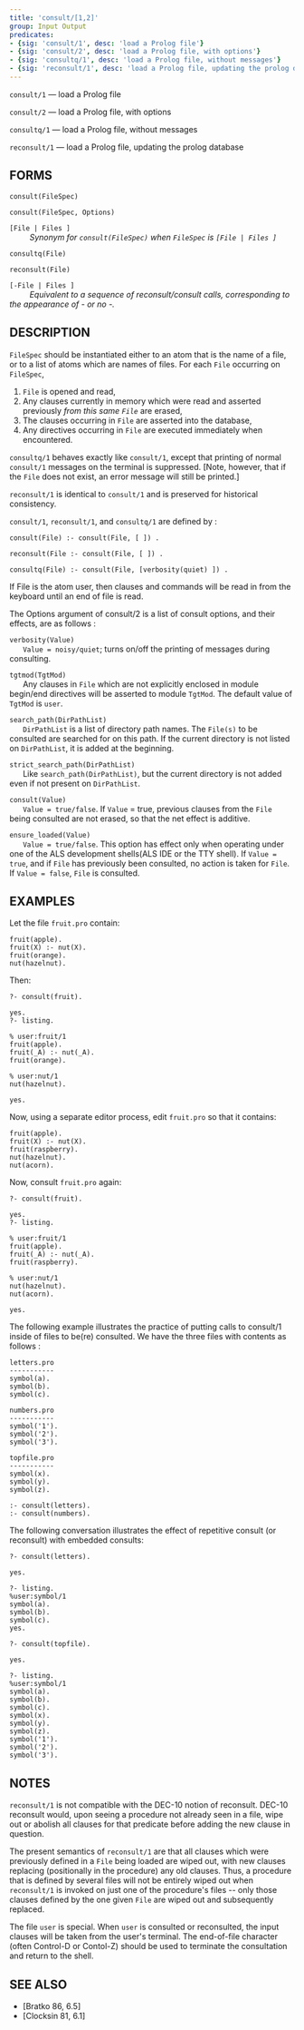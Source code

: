 ```yaml
---
title: 'consult/[1,2]'
group: Input Output
predicates:
- {sig: 'consult/1', desc: 'load a Prolog file'}
- {sig: 'consult/2', desc: 'load a Prolog file, with options'}
- {sig: 'consultq/1', desc: 'load a Prolog file, without messages'}
- {sig: 'reconsult/1', desc: 'load a Prolog file, updating the prolog database'}
---
```

`consult/1` — load a Prolog file

`consult/2` — load a Prolog file, with options

`consultq/1` — load a Prolog file, without messages

`reconsult/1` — load a Prolog file, updating the prolog database


## FORMS
```
consult(FileSpec)

consult(FileSpec, Options)
```
`[File | Files ]`  
&nbsp;&nbsp;&nbsp;&nbsp;&nbsp;&nbsp;&nbsp;&nbsp; _Synonym for `consult(FileSpec)` when `FileSpec` is `[File | Files ]`_
```
consultq(File)

reconsult(File)
```
`[-File | Files ]`  
&nbsp;&nbsp;&nbsp;&nbsp;&nbsp;&nbsp;&nbsp;&nbsp; _Equivalent to a sequence of reconsult/consult calls, corresponding to the appearance of - or no -._

## DESCRIPTION

`FileSpec` should be instantiated either to an atom that is the name of a file, or to a list of atoms which are names of files. For each `File` occurring on `FileSpec`, 

1. `File` is opened and read, 
2. Any clauses currently in memory which were read and asserted previously _from this same `File`_ are erased, 
3. The clauses occurring in `File` are asserted into the database, 
4. Any directives occurring in `File` are executed immediately when encountered.

`consultq/1` behaves exactly like `consult/1`, except that printing of normal `consult/1` messages on the terminal is suppressed. [Note, however, that if the `File` does not exist, an error message will still be printed.]

`reconsult/1` is identical to `consult/1` and is preserved for historical consistency.

`consult/1`, `reconsult/1`, and `consultq/1` are defined by :

```
consult(File) :- consult(File, [ ]) .

reconsult(File :- consult(File, [ ]) .

consultq(File) :- consult(File, [verbosity(quiet) ]) .
```
If File is the atom user, then clauses and commands will be read in from the keyboard until an end of file is read.

The Options argument of consult/2 is a list of consult options, and their effects, are as follows :

`verbosity(Value)`
<br>&nbsp;&nbsp;&nbsp;&nbsp;&nbsp;&nbsp;`Value = noisy/quiet`; turns on/off the printing of messages during consulting.

`tgtmod(TgtMod)`
<br>&nbsp;&nbsp;&nbsp;&nbsp;&nbsp;&nbsp;Any clauses in `File` which are not explicitly enclosed in module begin/end directives will be asserted to module `TgtMod`. The default value of `TgtMod` is `user`.

`search_path(DirPathList)`
<br>&nbsp;&nbsp;&nbsp;&nbsp;&nbsp;&nbsp;`DirPathList` is a list of directory path names. The `File(s)` to be consulted are searched for on this path. If the current directory is not listed on `DirPathList`, it is added at the beginning.

`strict_search_path(DirPathList)`
<br>&nbsp;&nbsp;&nbsp;&nbsp;&nbsp;&nbsp;Like `search_path(DirPathList)`, but the current directory is not added even if not present on `DirPathList`.

`consult(Value)`
<br>&nbsp;&nbsp;&nbsp;&nbsp;&nbsp;&nbsp;`Value = true/false`. If `Value` = true, previous clauses from the `File` being consulted are not erased, so that the net effect is additive.

`ensure_loaded(Value)`
<br>&nbsp;&nbsp;&nbsp;&nbsp;&nbsp;&nbsp;`Value = true/false`. This option has effect only when operating under one of the ALS development shells(ALS IDE or the TTY shell). If `Value = true`, and if `File` has previously been consulted, no action is taken for `File`. If `Value = false`, `File` is consulted.


## EXAMPLES
Let the file `fruit.pro` contain:
```
fruit(apple).
fruit(X) :- nut(X).
fruit(orange).
nut(hazelnut).
```
Then:
```
?- consult(fruit).

yes.
?- listing.

% user:fruit/1
fruit(apple).
fruit(_A) :- nut(_A).
fruit(orange).

% user:nut/1
nut(hazelnut).

yes.
```
Now, using a separate editor process, edit `fruit.pro` so that it contains:
```
fruit(apple).
fruit(X) :- nut(X).
fruit(raspberry).
nut(hazelnut).
nut(acorn).
```
Now, consult `fruit.pro` again:
```
?- consult(fruit).

yes.
?- listing.

% user:fruit/1
fruit(apple).
fruit(_A) :- nut(_A).
fruit(raspberry).

% user:nut/1
nut(hazelnut).
nut(acorn).

yes.
```
The following example illustrates the practice of putting calls to consult/1 inside of files to be(re) consulted. We have the three files with contents as follows :
```
letters.pro
-----------
symbol(a).
symbol(b).
symbol(c).

numbers.pro
-----------
symbol('1').
symbol('2').
symbol('3').

topfile.pro
-----------
symbol(x).
symbol(y).
symbol(z).

:- consult(letters).
:- consult(numbers).
```
The following conversation illustrates the effect of repetitive consult (or reconsult) with embedded consults:

```
?- consult(letters).

yes.

?- listing.
%user:symbol/1
symbol(a).
symbol(b).
symbol(c).
yes.

?- consult(topfile).

yes.

?- listing.
%user:symbol/1
symbol(a).
symbol(b).
symbol(c).
symbol(x).
symbol(y).
symbol(z).
symbol('1').
symbol('2').
symbol('3').
```

## NOTES

`reconsult/1` is not compatible with the DEC-10 notion of reconsult. DEC-10 reconsult would, upon seeing a procedure not already seen in a file, wipe out or abolish all clauses for that predicate before adding the new clause in question.

The present semantics of `reconsult/1` are that all clauses which were previously defined in a `File` being loaded are wiped out, with new clauses replacing (positionally in the procedure) any old clauses. Thus, a procedure that is defined by several files will not be entirely wiped out when `reconsult/1` is invoked on just one of the procedure's files -- only those clauses defined by the one given `File` are wiped out and subsequently replaced.

The file `user` is special. When `user` is consulted or reconsulted, the input clauses will be taken from the user's terminal. The end-of-file character (often Control-D or Contol-Z) should be used to terminate the consultation and return to the shell.


## SEE ALSO

- [Bratko 86, 6.5]
- [Clocksin 81, 6.1]
